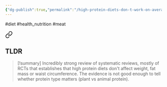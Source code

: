 ```yaml
---
{"dg-publish":true,"permalink":"/high-protein-diets-don-t-work-on-average/","created":"2025-10-23T17:42:42.023+01:00","updated":"2025-10-23T18:06:08.619+01:00"}
---
```


#diet #health_nutrition #meat 


<div class="transclusion internal-embed is-loaded"><a class="markdown-embed-link" href="/citations/ellinger-et-al-2023/#tldr" aria-label="Open link"><svg xmlns="http://www.w3.org/2000/svg" width="24" height="24" viewBox="0 0 24 24" fill="none" stroke="currentColor" stroke-width="2" stroke-linecap="round" stroke-linejoin="round" class="svg-icon lucide-link"><path d="M10 13a5 5 0 0 0 7.54.54l3-3a5 5 0 0 0-7.07-7.07l-1.72 1.71"></path><path d="M14 11a5 5 0 0 0-7.54-.54l-3 3a5 5 0 0 0 7.07 7.07l1.71-1.71"></path></svg></a><div class="markdown-embed">



## TLDR
> [!summary]
> Incredibly strong review of systematic reviews, mostly of RCTs that establishes that high protein diets don't affect weight, fat mass or waist circumference. The evidence is not good enough to tell whether protein type matters (plant vs animal protein).


</div></div>
